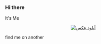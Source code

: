 ### Hi there
It's Me 

<a href="https://uupload.ir/" target="_blank"><center><img src="https://s2.uupload.ir/files/barney-how-i-met-your-mother_94dt.gif" border="0" alt="آپلود عکس" /></center></a>

find me on another 


<!--
**abolfazlkeshavarz/abolfazlkeshavarz** is a ✨ _special_ ✨ repository because its `README.md` (this file) appears on your GitHub profile.

Here are some ideas to get you started:

- 🔭 I’m currently working on ...
- 🌱 I’m currently learning ...
- 👯 I’m looking to collaborate on ...
- 🤔 I’m looking for help with ...
- 💬 Ask me about ...
- 📫 How to reach me: ...
- 😄 Pronouns: ...
- ⚡ Fun fact: ...
-->
